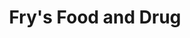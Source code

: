 ---
title: "Fry's Food and Drug"
url: /phoenix/frys-food-and-drug-south-83rd-avenue/
shop: supermarket
---
